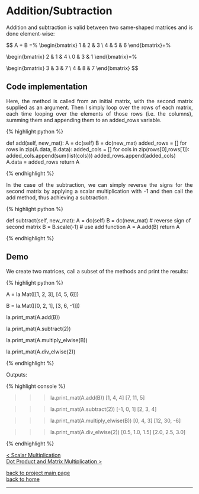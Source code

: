 # Addition/Subtraction
<div style="text-align: justify">
<p>Addition and subtraction is valid between two same-shaped matrices and is
done element-wise:</p>

$$
A + B =%
  \begin{bmatrix}
    1 & 2 & 3 \\
    4 & 5 & 6
  \end{bmatrix}+%

  \begin{bmatrix}
    2 & 1 & 4 \\
    0 & 3 & 1
  \end{bmatrix}=%

  \begin{bmatrix}
    3 & 3 & 7 \\
    4 & 8 & 7
  \end{bmatrix}
$$

</div>
   
## Code implementation
<div style="text-align: justify">
<p>Here, the method is called from an initial matrix, with the second
matrix supplied as an argument. Then I simply loop over the rows of each
matrix, each time looping over the elements of those rows (i.e. the columns),
summing them and appending them to an added_rows variable.</p>
</div>

{% highlight python %}

def add(self, new_mat):
    A = dc(self)
    B = dc(new_mat)
    added_rows = []
    for rows in zip(A.data, B.data):
        added_cols = []
        for cols in zip(rows[0],rows[1]):
            added_cols.append(sum(list(cols)))
        added_rows.append(added_cols)
    A.data = added_rows
    return A

{% endhighlight %}

<div style="text-align: justify">
<p>In the case of the subtraction, we can simply reverse the signs for the second
matrix by applying a scalar multiplication with -1 and then call the add
method, thus achieving a subtraction.</p>
</div>

{% highlight python %}

def subtract(self, new_mat):
    A = dc(self)
    B = dc(new_mat)
    # reverse sign of second matrix
    B = B.scale(-1)
    # use add function
    A = A.add(B)
    return A

{% endhighlight %}

## Demo

<div style="text-align: justify">
<p>We create two matrices, call a subset of the methods and print the
results:</p>
</div>

{% highlight python %}

A = la.Mat([[1, 2, 3],
         [4, 5, 6]])

B = la.Mat([[0, 2, 1],
         [3, 6, -1]])

la.print_mat(A.add(B))

la.print_mat(A.subtract(2))

la.print_mat(A.multiply_elwise(B))

la.print_mat(A.div_elwise(2))

{% endhighlight %}

Outputs:

{% highlight console %}

>>> la.print_mat(A.add(B))
[1, 4, 4]
[7, 11, 5]

>>> la.print_mat(A.subtract(2))
[-1, 0, 1]
[2, 3, 4]

>>> la.print_mat(A.multiply_elwise(B))
[0, 4, 3]
[12, 30, -6]

>>> la.print_mat(A.div_elwise(2))
[0.5, 1.0, 1.5]
[2.0, 2.5, 3.0]

{% endhighlight %}

[< Scalar Multiplication](./scalar_multiplication.md)\
[Dot Product and Matrix Multiplication >](./dot_prod_length_and_mat_multiply.md)

[back to project main page](./numpy_from_scratch.md)\
[back to home](../index.md)

---
<script src="https://utteranc.es/client.js"
        repo="Matt-A-Bennett/Matt-A-Bennett.github.io"
        issue-term="https://matt-a-bennett.github.io/numpy_from_scratch/addition_subtraction.html"
        theme="github-light"
        crossorigin="anonymous"
        async>
</script>

